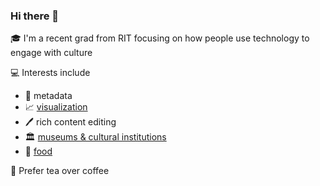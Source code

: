 ### Hi there 👋

🎓 I'm a recent grad from RIT focusing on how people use technology to engage with culture

💻 Interests include
* 📑 metadata
* 📈 [visualization](https://vis.ctmartin.me/)
* 🖊️ rich content editing
* 🏛 [museums & cultural institutions](https://vis.ctmartin.me/museums/)
* 🥞 [food](https://food.ctmartin.me/)

🍵 Prefer tea over coffee

<!--
**ct-martin/ct-martin** is a ✨ _special_ ✨ repository because its `README.md` (this file) appears on your GitHub profile.

Here are some ideas to get you started:

- 🔭 I’m currently working on ...
- 🌱 I’m currently learning ...
- 👯 I’m looking to collaborate on ...
- 🤔 I’m looking for help with ...
- 💬 Ask me about ...
- 📫 How to reach me: ...
- 😄 Pronouns: ...
- ⚡ Fun fact: ...
-->
